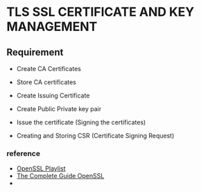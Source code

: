 # TLS SSL CERTIFICATE AND KEY MANAGEMENT

## Requirement 
- Create CA Certificates

- Store CA certificates

- Create Issuing Certificate

- Create Public Private key pair

- Issue the certificate (Signing the certificates)

- Creating and Storing CSR (Certificate Signing Request)



### reference

- [OpenSSL Playlist](https://www.youtube.com/playlist?list=PLgBMtP0_D_afzNG7Zs2jr8FSoyeU4yqhi)
- [The Complete Guide OpenSSL](https://www.youtube.com/watch?v=YS5Zh7KExvE&t=34s&pp=ygUQb3BlbnNzbCBwbGF5bGlzdA%3D%3D)
- 
